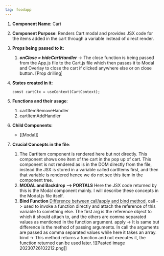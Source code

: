 ```yaml
---
tag: foodapp
---
```

1. **Component Name**: Cart

2. **Component Purpose**: Renders Cart modal and provides JSX code for the items added in the cart through a variable instead of direct render.

3. **Props being passed to it:**
   1. ***onClose = hideCartHandler*** -> The close function is being passed from the App.js file to the Cart.js file which then passes it to Modal and Overlay to close the cart if clicked anywhere else or on close button.  [Prop drilling]
4. **States created in it:**
   ```
   const cartCtx = useContext(CartContext); 
   ```

5. **Functions and their usage**:
   1. cartItemRemoveHandler
   2. cartItemAddHandler

6. **Child Components**:
   * [[Modal]]
   
7. **Crucial Concepts in the file**:
	1. The CartItem component is rendered here but not directly. This component shows one item of the cart in the pop up of cart.
	   This <CartItem/> component is not rendered as is in the DOM directly from the file, instead the JSX is stored in a variable called cartItems first, and then that variable is rendered hence we do not see this item in the component tree.
	2. **MODAL and Backdrop --> PORTALS**
	   Here the JSX code returned by this is the Modal component mainly. I will describe these concepts in the Modal.js file itself.
	3. **Bind Function**
	   [Difference between call/apply and bind method.](https://youtu.be/75W8UPQ5l7k)
	   call -> used to invoke a function directly and attach the reference of this variable to something else. The first arg is the reference object to which it should attach to, and the others are comma separated values as mentioned in the function argument.
	   apply -> It is same but difference is the method of passing arguments. In call the arguments are passed as comma separated values while here it takes an array.
	   bind -> This method returns a function and not executes it, the function returned can be used later.
	   ![[Pasted image 20230726102212.png]]
	   
	   

